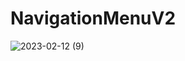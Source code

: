 # NavigationMenuV2
 
![2023-02-12 (9)](https://user-images.githubusercontent.com/111579457/218312118-43fb5299-6000-4209-be53-a25408d381d5.png)
